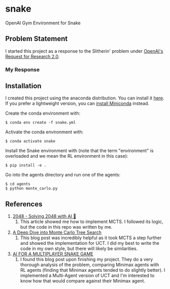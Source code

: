 # snake
OpenAI Gym Environment for Snake

## Problem Statement

I started this project as a response to the Slitherin' problem under [OpenAI's Request for Research 2.0](https://openai.com/blog/requests-for-research-2/).

### My Response


## Installation

I created this project using the anaconda distribution. You can install it [here](https://docs.anaconda.com/anaconda/install/). If you prefer a lightweight version, you can [install Miniconda](https://docs.conda.io/projects/conda/en/latest/user-guide/install/) instead.


Create the conda environment with:

    $ conda env create -f snake.yml

Activate the conda environment with:

    $ conda activate snake

Install the Snake environment with (note that the term "environment" is overloaded and we mean the RL environment in this case):

    $ pip install -e .

Go into the agents directory and run one of the agents:

    $ cd agents
    $ python monte_carlo.py

## References
1. [2048 - Solving 2048 with AI 🤖](https://towardsdatascience.com/2048-solving-2048-with-monte-carlo-tree-search-ai-2dbe76894bab)
    1. This article showed me how to implement MCTS. I followed its logic, but the code in this repo was written by me.
2. [A Deep Dive into Monte Carlo Tree Search](https://www.moderndescartes.com/essays/deep_dive_mcts/)
    1. This blog post was incredibly helpful as it took MCTS a step further and showed the implementation for UCT. I did my best to write the code in my own style, but there will likely be similarities.
3. [AI FOR A MULTIPLAYER SNAKE GAME](https://sds-dubois.github.io/2017/01/03/Multiplayer-Snake-AI.html)
    1. I found this blog post upon finishing my project. They do a very thorough analysis of the problem, comparing Minimax agents with RL agents (finding that Minimax agents tended to do slightly better). I implemented a Multi-Agent version of UCT and I'm interested to know how that would compare against their Minimax agent.